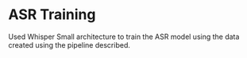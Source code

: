 # ASR Training

Used Whisper Small architecture to train the ASR model using the data created using the pipeline described.

